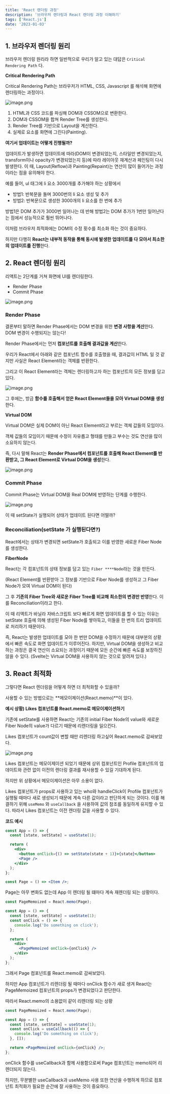 ```yaml
---
title: 'React 렌더링 과정'
description: '브라우저 렌더링과 React 렌더링 과정 이해하기'
tags: ['React.js']
date: '2023-01-03'
---
```


## 1. 브라우저 렌더링 원리

브라우저 렌더링 원리라 하면 일반적으로 우리가 알고 있는 대답은 `Critical Rendering Path` 다.

**Critical Rendering Path**

Critical Rendering Path는 브라우저가 HTML, CSS, Javascript 를 해석해 화면에 렌더링하는 과정이다.

![image.png](https://velog.velcdn.com/images/flip_404/post/264f1c3d-d1ad-4cf7-ad0a-c98921ad755a/image.png)

1. HTML과 CSS 코드를 파싱해 DOM과 CSSOM으로 변환한다.
2. DOM과 CSSOM을 합쳐 Render Tree를 생성한다.
3. Render Tree를 기반으로 Layout을 계산한다.
4. 실제로 요소를 화면에 그린다(Painting).

**여기서 업데이트는 어떻게 진행될까?**

업데이트가 발생하면 업데이트에 따라(DOM이 변경되었는지, 스타일만 변경되었는지, transform이나 opacity가 변경되었는지 등)에 따라 레이아웃 재계산과 페인팅이 다시 발생한다. 이 때, Layout(Reflow)과 Painting(Repaint)는 연산이 많이 들어가는 과정이라는 점을 유의해야 한다.

예를 들어, ul 태그에 li 요소 3000개를 추가해야 하는 상황에서

- 방법1: 반복문을 돌며 3000번의 li 요소 생성 및 추가
- 방법2: 반복문으로 생성한 3000개의 li 요소를 한 번에 추가

방법1은 DOM 추가가 3000번 일어나는 데 반해 방법2는 DOM 추가가 1번만 일어난다는 점에서 성능적으로 훨씬 뛰어나다.

이처럼 브라우저 최적화에는 DOM의 수정 횟수를 최소화 하는 것이 중요하다.

하지만 다행히 **React는 내부적 동작을 통해 동시에 발생한 업데이트를 다 모아서 최소한의 업데이트를 진행**한다.

## 2. React 렌더링 원리

리액트는 2단계를 거쳐 화면에 UI를 렌더링한다.

- Render Phase
- Commit Phase

![image.png](https://velog.velcdn.com/images/flip_404/post/b97bfda1-6aa8-4544-b706-8c5ee748eb05/image.png)

### Render Phase

결론부터 말하면 Render Phase에서는 DOM 변경을 위한 **변경 사항을 계산**한다. DOM 변경이 수행되지는 않는다!

Render Phase에서는 먼저 **컴포넌트를 호출해 결과값을 계산**한다.

우리가 React에서 아래와 같은 컴포넌트 함수를 호출했을 때, 결과값이 HTML 일 것 같지만 사실은 React Element라는 객체를 반환한다.

그리고 이 React Element라는 객체는 렌더링하고자 하는 컴포넌트의 모든 정보를 담고 있다.

![image.png](https://velog.velcdn.com/images/flip_404/post/0298252e-b1de-4367-9d02-4fdd225fe920/image.png)

그 후에는, 방금 **함수를 호출해서 얻은 React Element들을 모아 Virtual DOM을 생성**한다.

**Virtual DOM**

Virtual DOM은 실제 DOM이 아닌 React Element라고 부르는 객체 값들의 모임이다.

객체 값들의 모임이기 때문에 수정이 자유롭고 형태를 만들고 부수는 것도 연산을 많이 소요하지 않는다.

즉, 다시 말해 React는 **Render Phase에서 컴포넌트를 호출해 React Element를 반환받고, 그 React Element로 Virtual DOM을 생성**한다.

![image.png](https://velog.velcdn.com/images/flip_404/post/dc0f849a-c920-44d8-8407-e75f8ceec9f3/image.png)

### Commit Phase

Commit Phase는 Virtual DOM을 Real DOM에 반영하는 단계를 수행한다.

![image.png](https://velog.velcdn.com/images/flip_404/post/da00bd0e-1053-4b25-92c4-abf601362339/image.png)

이 때 setState가 실행되어 상태가 업데이트 된다면 어떨까?

### Reconciliation(setState 가 실행된다면?)

React에서는 상태가 변경되면 setState가 호출되고 이를 반영한 새로운 Fiber Node를 생성한다.

**FiberNode**

React는 각 컴포넌트의 상태 정보를 담고 있는 `Fiber ****Node`라는 것을 만든다.

(React Element를 반환받아 그 정보를 기반으로 Fiber Node를 생성하고 그 Fiber Node가 모여 Virtual DOM이 된다)

그 후 **기존의 Fiber Tree와 새로운 Fiber Tree를 비교해 최소한의 변경만 반영**한다. 이를 Reconciliation이라고 한다.

이 때 리액트가 바닐라 자바스크립트 보다 빠르게 화면 업데이트를 할 수 있는 이유는 setState 호출에 의해 생성된 Fiber Node를 쌓아둑고, 이들을 한 번의 트리 업데이트로 처리하기 때문이다.

즉, React는 발생한 업데이트를 모아 한 번만 DOM을 수정하기 때문에 대부분의 상황에서 빠른 속도로 화면 업데이트가 이루어진다. 하지만, Virtual DOM을 생성하고 비교하는 과정은 결국 연산이 소요되는 과정이기 때문에 모든 순간에 빠른 속도를 보장하진 않을 수 있다. (Svelte는 Virtual DOM을 사용하지 않는 것으로 알려져 있다.)

## 3. React 최적화

그렇다면 React 렌더링을 어떻게 하면 더 최적화할 수 있을까?

사용할 수 있는 방법으로는 **메모이제이션(React.memo)**이 았다.

**예시 상황) Likes 컴포넌트를 React.memo로 메모이제이션하기**

기존에 setState를 사용하면 React는 기존의 initial Fiber Node의 value와 새로운 Fiber Node의 value가 다르기 때문에 리렌더링을 일으킨다.

Likes 컴포넌트가 count값이 변할 때만 리렌더링 하고싶어 React.memo로 감싸보았다.

![image.png](https://velog.velcdn.com/images/flip_404/post/de1aaa9a-a212-4b4c-9ba6-ef7824d90b88/image.png)

Likes 컴포넌트는 메모이제이션 되었기 때문에 상위 컴포넌트인 Profile 컴포넌트의 업데이트와 관련 없이 이전의 렌더링 결과를 재사용할 수 있길 기대하게 된다.

하지만 위 상황에서 메모이제이션은 아무 소용이 없다.

Likes 컴포넌트가 props로 사용하고 있는 who와 handleClick이 Profile 컴포넌트가 실행될 때마다 새로 생성되기 때문에 계속 다른 값이라고 판단하게 되는 것이다. 이를 해결하기 위해 `useMemo` 와 `useCallback` 을 사용하여 값의 참조를 동일하게 유지할 수 있다. 따라서 Likes 컴포넌트는 이전 렌더링 값을 사용할 수 있다.

**코드 예시**

```jsx
const App = () => {
  const [state, setState] = useState(1);

  return (
    <div>
      <button onClick={() => setState(state + 1)}>{state}</button>
      <Page />
    </div>
  );
};

const Page = () => <Item />;
```

Page는 아무 변화도 없는데 App 이 렌더링 될 떄마다 계속 재렌더링 되는 상황이다.

```jsx
const PageMemoized = React.memo(Page);

const App = () => {
  const [state, setState] = useState(1);
  const onClick = () => {
    console.log('Do something on click');
  };

  return (
    <div>
      <PageMemoized onClick={onClick} />
    </div>
  );
};
```

그래서 Page 컴포넌트를 React.memo로 감싸보았다.

하지만 App 컴포넌트가 리렌더링 될 때마다 onClick 함수가 새로 생겨 React는 PageMemoized 컴포넌트의 props가 변경되었다고 판단한다.

따라서 React.memo의 소용없이 같이 리렌더링 되는 상황

```jsx
const PageMemoized = React.memo(Page);

const App = () => {
  const [state, setState] = useState(1);
  const onClick = useCallback(() => {
    console.log('Do something on click');
  }, []);

  return <PageMemoized onClick={onClick} />;
};
```

onClick 함수를 useCallback과 함께 사용함으로써 Page 컴포넌트는 memo되어 리렌더되지 않는다.

하지만, 무분별한 useCallback과 useMemo 사용 또한 연산을 수행하게 하므로 컴포넌트 최적화가 필요한 순간에 잘 사용하는 것이 중요하다.
